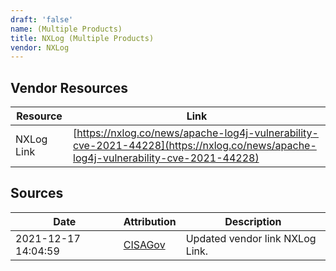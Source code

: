 ```yaml
---
draft: 'false'
name: (Multiple Products)
title: NXLog (Multiple Products)
vendor: NXLog
---
```


## Vendor Resources
| Resource | Link |
| --- | --- |
| NXLog Link | [https://nxlog.co/news/apache-log4j-vulnerability-cve-2021-44228](https://nxlog.co/news/apache-log4j-vulnerability-cve-2021-44228) |



## Sources
| Date | Attribution | Description |
| --- | --- | --- |
| 2021-12-17 14:04:59 | [CISAGov](https://raw.githubusercontent.com/cisagov/log4j-affected-db/develop/README.md) | Updated vendor link NXLog Link.  |
